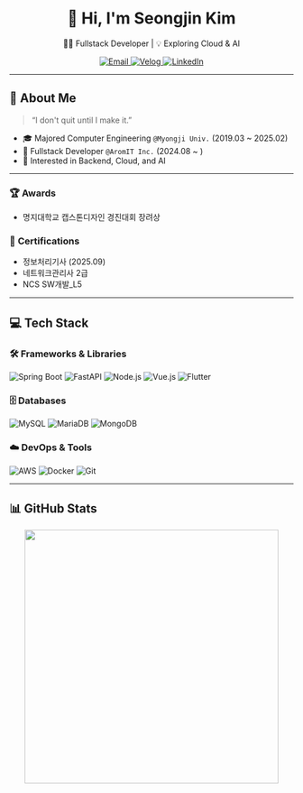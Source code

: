 <h1 align="center">👋 Hi, I'm Seongjin Kim</h1>
<p align="center">🧑‍💻 Fullstack Developer | 💡 Exploring Cloud & AI</p>
<p align="center">
  <a href="mailto:sjinkim000625@gmail.com">
    <img src="https://img.shields.io/badge/Email-D14836?style=flat-square&logo=gmail&logoColor=white" alt="Email" />
  </a>
  <a href="https://velog.io/@playername_ltt">
    <img src="https://img.shields.io/badge/Velog-20C997?style=flat-square&logo=velog&logoColor=white" alt="Velog" />
  </a>
  <a href="https://www.linkedin.com/in/seongjin-kim-92743b333">
    <img src="https://img.shields.io/badge/LinkedIn-0A66C2?style=flat-square&logo=linkedin&logoColor=white" alt="LinkedIn" />
  </a>
</p>

---

## 🚀 About Me
> “I don't quit until I make it.”

- 🎓 Majored Computer Engineering `@Myongji Univ.` (2019.03 ~ 2025.02)
- 💼 Fullstack Developer `@AromIT Inc.` (2024.08 ~ )
- 🌱 Interested in Backend, Cloud, and AI

---

### 🏆 **Awards**
- 명지대학교 캡스톤디자인 경진대회 장려상  

### 🧾 **Certifications**
- 정보처리기사 (2025.09)  
- 네트워크관리사 2급  
- NCS SW개발_L5  

---

## 💻 Tech Stack

### 🛠️ Frameworks & Libraries
![Spring Boot](https://img.shields.io/badge/SpringBoot-6DB33F?style=flat-square&logo=spring&logoColor=white)
![FastAPI](https://img.shields.io/badge/FastAPI-005571?style=flat-square&logo=fastapi)
![Node.js](https://img.shields.io/badge/Node.js-339933?style=flat-square&logo=node.js&logoColor=white)
![Vue.js](https://img.shields.io/badge/Vue.js-35495E?style=flat-square&logo=vue.js&logoColor=4FC08D)
![Flutter](https://img.shields.io/badge/Flutter-02569B?style=flat-square&logo=flutter&logoColor=white)

### 🗄️ Databases
![MySQL](https://img.shields.io/badge/MySQL-00000F?style=flat-square&logo=mysql&logoColor=white)
![MariaDB](https://img.shields.io/badge/MariaDB-003545?style=flat-square&logo=mariadb&logoColor=white)
![MongoDB](https://img.shields.io/badge/MongoDB-47A248?style=flat-square&logo=mongodb&logoColor=white)

### ☁️ DevOps & Tools
![AWS](https://img.shields.io/badge/AWS-FF9900?style=flat-square&logo=amazonaws&logoColor=white)
![Docker](https://img.shields.io/badge/Docker-0db7ed?style=flat-square&logo=docker&logoColor=white)
![Git](https://img.shields.io/badge/Git-F05032?style=flat-square&logo=git&logoColor=white)

---

## 📊 GitHub Stats

<p align="center">
  <img src="https://github-readme-stats.vercel.app/api?username=ksj000625&show_icons=true&theme=dracula" width="450" />
<!--   <img src="https://github-readme-stats.vercel.app/api/top-langs/?username=ksj000625&layout=compact&theme=dracula" width="350" /> -->
</p>
